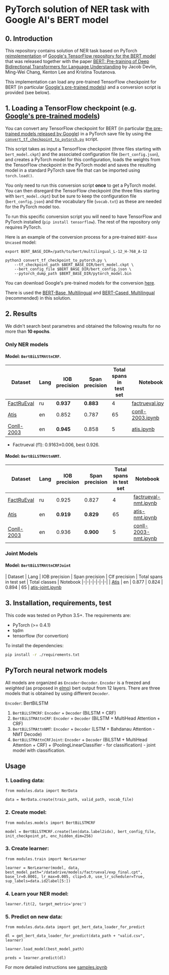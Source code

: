 # PyTorch solution of NER task with Google AI's BERT model
## 0. Introduction

This repository contains solution of NER task based on PyTorch [reimplementation](https://github.com/huggingface/pytorch-pretrained-BERT) of [Google's TensorFlow repository for the BERT model](https://github.com/google-research/bert) that was released together with the paper [BERT: Pre-training of Deep Bidirectional Transformers for Language Understanding](https://arxiv.org/abs/1810.04805) by Jacob Devlin, Ming-Wei Chang, Kenton Lee and Kristina Toutanova.

This implementation can load any pre-trained TensorFlow checkpoint for BERT (in particular [Google's pre-trained models](https://github.com/google-research/bert)) and a conversion script is provided (see below).

## 1. Loading a TensorFlow checkpoint (e.g. [Google's pre-trained models](https://github.com/google-research/bert#pre-trained-models))

You can convert any TensorFlow checkpoint for BERT (in particular [the pre-trained models released by Google](https://github.com/google-research/bert#pre-trained-models)) in a PyTorch save file by using the [`convert_tf_checkpoint_to_pytorch.py`](convert_tf_checkpoint_to_pytorch.py) script.

This script takes as input a TensorFlow checkpoint (three files starting with `bert_model.ckpt`) and the associated configuration file (`bert_config.json`), and creates a PyTorch model for this configuration, loads the weights from the TensorFlow checkpoint in the PyTorch model and saves the resulting model in a standard PyTorch save file that can be imported using `torch.load()`.

You only need to run this conversion script **once** to get a PyTorch model. You can then disregard the TensorFlow checkpoint (the three files starting with `bert_model.ckpt`) but be sure to keep the configuration file (`bert_config.json`) and the vocabulary file (`vocab.txt`) as these are needed for the PyTorch model too.

To run this specific conversion script you will need to have TensorFlow and PyTorch installed (`pip install tensorflow`). The rest of the repository only requires PyTorch.

Here is an example of the conversion process for a pre-trained `BERT-Base Uncased` model:

```shell
export BERT_BASE_DIR=/path/to/bert/multilingual_L-12_H-768_A-12

python3 convert_tf_checkpoint_to_pytorch.py \
    --tf_checkpoint_path $BERT_BASE_DIR/bert_model.ckpt \
    --bert_config_file $BERT_BASE_DIR/bert_config.json \
    --pytorch_dump_path $BERT_BASE_DIR/pytorch_model.bin
```

You can download Google's pre-trained models for the conversion [here](https://github.com/google-research/bert#pre-trained-models).

There is used the [BERT-Base, Multilingual](https://storage.googleapis.com/bert_models/2018_11_03/multilingual_L-12_H-768_A-12.zip) and [BERT-Cased, Multilingual](https://storage.googleapis.com/bert_models/2018_11_23/multi_cased_L-12_H-768_A-12.zip) (recommended) in this solution.

## 2. Results
We didn't search best parametres and obtained the following results for no more than <b>10 epochs</b>.

### Only NER models
#### Model: `BertBiLSTMAttnCRF`.

| Dataset | Lang | IOB precision | Span precision | Total spans in test set | Notebook
|-|-|-|-|-|-|
| [FactRuEval](https://github.com/dialogue-evaluation/factRuEval-2016) | ru | <b>0.937</b> | <b>0.883</b> | 4 | [factrueval.ipynb](factrueval.ipynb)
| [Atis](https://github.com/Microsoft/CNTK/tree/master/Examples/LanguageUnderstanding/ATIS/Data) | en | 0.852 | 0.787 | 65 | [conll-2003.ipynb](conll-2003.ipynb)
| [Conll-2003](https://github.com/kyzhouhzau/BERT-NER/tree/master/NERdata) | en | <b>0.945</b> | 0.858 | 5 | [atis.ipynb](atis.ipynb)

* Factrueval (f1): 0.9163±0.006, best 0.926.


#### Model: `BertBiLSTMAttnNMT`.

| Dataset | Lang | IOB precision | Span precision | Total spans in test set | Notebook
|-|-|-|-|-|-|
| [FactRuEval](https://github.com/dialogue-evaluation/factRuEval-2016) | ru | 0.925 | 0.827 | 4 | [factrueval-nmt.ipynb](factrueval-nmt.ipynb)
| [Atis](https://github.com/Microsoft/CNTK/tree/master/Examples/LanguageUnderstanding/ATIS/Data) | en | <b>0.919</b> | <b>0.829</b> | 65 | [atis-nmt.ipynb](atis-nmt.ipynb)
| [Conll-2003](https://github.com/kyzhouhzau/BERT-NER/tree/master/NERdata) | en | 0.936 | <b>0.900</b> | 5 | [conll-2003-nmt.ipynb](conll-2003-nmt.ipynb)

### Joint Models
#### Model: `BertBiLSTMAttnCRFJoint`

| Dataset | Lang | IOB precision | Span precision | Clf precision | Total spans in test set | Total classes | Notebook
|-|-|-|-|-|-|-|
| [Atis](https://github.com/Microsoft/CNTK/tree/master/Examples/LanguageUnderstanding/ATIS/Data) | en | 0.877 | 0.824 | 0.894 | 65 | [atis-joint.ipynb](atis-nmt.ipynb)


## 3. Installation, requirements, test

This code was tested on Python 3.5+. The requirements are:

- PyTorch (>= 0.4.1)
- tqdm
- tensorflow (for convertion)

To install the dependencies:

````bash
pip install -r ./requirements.txt
````

## PyTorch neural network models

All models are organized as `Encoder`-`Decoder`. `Encoder` is a freezed and <i>weighted</i> (as proposed in [elmo](https://allennlp.org/elmo)) bert output from 12 layers. There are three models that is obtained by using different `Decoder`.

`Encoder`: BertBiLSTM

1. `BertBiLSTMCRF`: `Encoder` + `Decoder` (BiLSTM + CRF)
2. `BertBiLSTMAttnCRF`: `Encoder` + `Decoder` (BiLSTM + MultiHead Attention + CRF)
3. `BertBiLSTMAttnNMT`: `Encoder` + `Decoder` (LSTM + Bahdanau Attention - NMT Decode)
4. `BertBiLSTMAttnCRFJoint`: `Encoder` + `Decoder` (BiLSTM + MultiHead Attention + CRF) + (PoolingLinearClassifier - for classification) - joint model with classification.


## Usage

### 1. Loading data:

```from modules.data import NerData```

```data = NerData.create(train_path, valid_path, vocab_file)```

### 2. Create model:

```from modules.models import BertBiLSTMCRF```

```model = BertBiLSTMCRF.create(len(data.label2idx), bert_config_file, init_checkpoint_pt, enc_hidden_dim=256)```

### 3. Create learner:

```from modules.train import NerLearner```

```learner = NerLearner(model, data, best_model_path="/datadrive/models/factrueval/exp_final.cpt", base_lr=0.0001, lr_max=0.005, clip=5.0, use_lr_scheduler=True, sup_labels=data.id2label[5:])```

### 4. Learn your NER model:

```learner.fit(2, target_metric='prec')```

### 5. Predict on new data:

```from modules.data.data import get_bert_data_loader_for_predict```

```dl = get_bert_data_loader_for_predict(data_path + "valid.csv", learner)```

```learner.load_model(best_model_path)```

```preds = learner.predict(dl)```

For more detailed instructions see [samples.ipynb](samples.ipynb)
